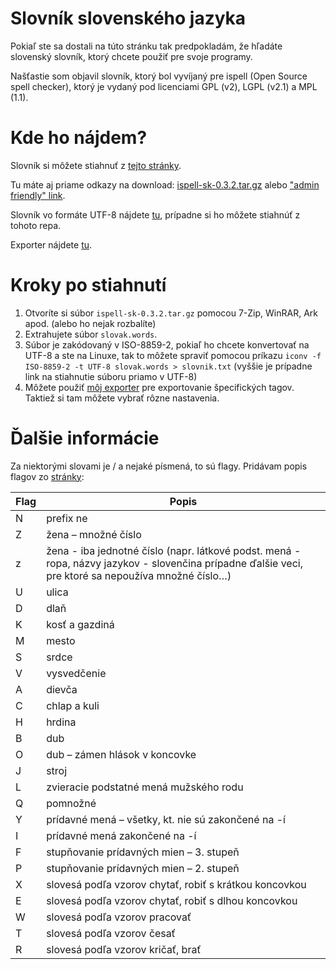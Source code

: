 # Slovník slovenského jazyka
Pokiaľ ste sa dostali na túto stránku tak predpokladám, že hľadáte slovenský slovník, ktorý chcete použiť pre svoje programy.

Našťastie som objavil slovník, ktorý bol vyvíjaný pre ispell (Open Source spell checker), ktorý je vydaný pod licenciami GPL (v2), LGPL (v2.1) a MPL (1.1).

# Kde ho nájdem?
Slovník si môžete stiahnuť z [tejto stránky](https://sk-spell.sk.cx/ispell-sk).

Tu máte aj priame odkazy na download:
[ispell-sk-0.3.2.tar.gz](https://spell.linux.sk/file_download/19/ispell-sk-0.3.2.tar.gz)
alebo
["admin friendly" link](https://sk-spell.sk.cx/files/ispell-sk-0.3.2.tar.gz).

Slovník vo formáte UTF-8 nájdete [tu](https://slovnik.flowern.al/slovnik.txt), prípadne si ho môžete stiahnúť z tohoto repa.

Exporter nájdete [tu](https://slovnik.flowern.al).

# Kroky po stiahnutí
1. Otvoríte si súbor `ispell-sk-0.3.2.tar.gz` pomocou 7-Zip, WinRAR, Ark apod. (alebo ho nejak rozbalíte)
2. Extrahujete súbor `slovak.words`.
3. Súbor je zakódovaný v ISO-8859-2, pokiaľ ho chcete konvertovať na UTF-8 a ste na Linuxe, tak to môžete spraviť pomocou príkazu `iconv -f ISO-8859-2 -t UTF-8 slovak.words > slovnik.txt` (vyššie je prípadne link na stiahnutie súboru priamo v UTF-8)
4. Môžete použiť [môj exporter](https://slovnik.flowern.al) pre exportovanie špecifických tagov. Taktiež si tam môžete vybrať rôzne nastavenia.

# Ďalšie informácie
Za niektorými slovami je / a nejaké písmená, to sú flagy. Pridávam popis flagov zo [stránky](https://sk-spell.sk.cx/ispell-sk):

| Flag | Popis                                                                                                                                               |
|------|-----------------------------------------------------------------------------------------------------------------------------------------------------|
| N    | prefix ne                                                                                                                                           |
| Z    | žena – množné číslo                                                                                                                                 |
| z    | žena - iba jednotné číslo (napr. látkové podst. mená - ropa, názvy jazykov - slovenčina prípadne ďalšie veci, pre ktoré sa nepoužíva množné číslo…) |
| U    | ulica                                                                                                                                               |
| D    | dlaň                                                                                                                                                |
| K    | kosť a gazdiná                                                                                                                                      |
| M    | mesto                                                                                                                                               |
| S    | srdce                                                                                                                                               |
| V    | vysvedčenie                                                                                                                                         |
| A    | dievča                                                                                                                                              |
| C    | chlap a kuli                                                                                                                                        |
| H    | hrdina                                                                                                                                              |
| B    | dub                                                                                                                                                 |
| O    | dub – zámen hlások v koncovke                                                                                                                       |
| J    | stroj                                                                                                                                               |
| L    | zvieracie podstatné mená mužského rodu                                                                                                              |
| Q    | pomnožné                                                                                                                                            |
| Y    | prídavné mená – všetky, kt. nie sú zakončené na -í                                                                                                  |
| I    | prídavné mená zakončené na -í                                                                                                                       |
| F    | stupňovanie prídavných mien – 3. stupeň                                                                                                             |
| P    | stupňovanie prídavných mien – 2. stupeň                                                                                                             |
| X    | slovesá podľa vzorov chytať, robiť s krátkou koncovkou                                                                                              |
| E    | slovesá podľa vzorov chytať, robiť s dlhou koncovkou                                                                                                |
| W    | slovesá podľa vzorov pracovať                                                                                                                       |
| T    | slovesá podľa vzorov česať                                                                                                                          |
| R    | slovesá podľa vzorov kričať, brať                                                                                                                   |
